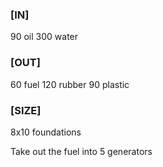 ### [IN]
90 oil
300 water

### [OUT]
60 fuel
120 rubber
90 plastic

### [SIZE]
8x10 foundations

Take out the fuel into 5 generators